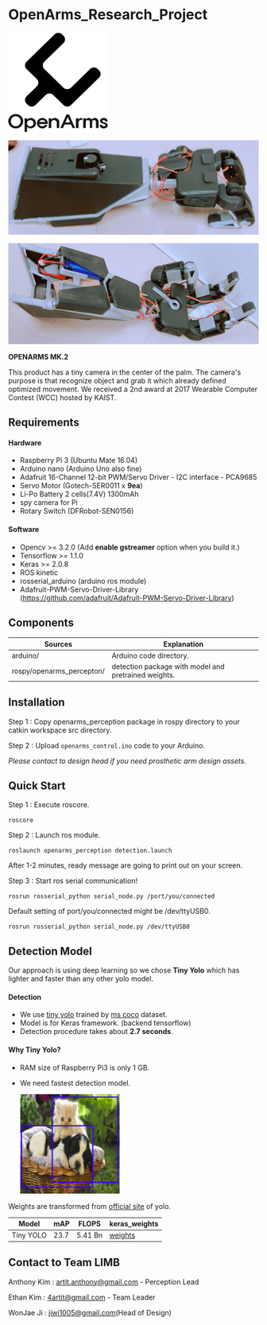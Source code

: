 # OpenArms_Research_Project

<img src="./assets/LOGO_openarms.png" width="200" height="200" />



![image1](./assets/product1.jpg)

![image2](./assets/product2.jpg)

**OPENARMS MK.2**

This product has a tiny camera in the center of the palm.
The camera's purpose is that recognize object and grab it which already defined optimized movement.
We received a 2nd award at 2017 Wearable Computer Contest (WCC) hosted by KAIST.

## Requirements

#### Hardware
* Raspberry Pi 3  (Ubuntu Mate 16.04)
* Arduino nano  (Arduino Uno also fine)
* Adafruit 16-Channel 12-bit PWM/Servo Driver - I2C interface - PCA9685
* Servo Motor (Gotech-SER0011 x **9ea**)
* Li-Po Battery 2 cells(7.4V) 1300mAh
* spy camera for Pi
* Rotary Switch (DFRobot-SEN0156)

#### Software
* Opencv >= 3.2.0 (Add **enable gstreamer** option when you build it.)
* Tensorflow >= 1.1.0
* Keras >= 2.0.8
* ROS kinetic
* rosserial_arduino (arduino ros module)
* Adafruit-PWM-Servo-Driver-Library (<https://github.com/adafruit/Adafruit-PWM-Servo-Driver-Library>)

## Components
| Sources                   | Explanation                                          |
| ------------------------- | ---------------------------------------------------- |
| arduino/                  | Arduino code directory.                              |
| rospy/openarms_percepton/ | detection package with model and pretrained weights. |

## Installation
Step 1 : Copy openarms_perception package in rospy directory to your catkin workspace src directory.

Step 2 : Upload `openarms_control.ino` code to your Arduino.

*Please contact to design head if you need prosthetic arm design assets.*

## Quick Start
Step 1 : Execute roscore.
```
roscore
```
Step 2 : Launch ros module.
```
roslaunch openarms_perception detection.launch
```
After 1-2 minutes, ready message are going to print out on your screen.

Step 3 : Start ros serial communication!
```
rosrun rosserial_python serial_node.py /port/you/connected
```
Default setting of port/you/connected might be /dev/ttyUSB0.
```
rosrun rosserial_python serial_node.py /dev/ttyUSB0
```

## Detection Model
Our approach is using deep learning so we chose **Tiny Yolo** which has lighter and faster than any other yolo model.

#### Detection
* We use [tiny yolo](https://pjreddie.com/darknet/yolo/) trained by [ms coco](https://pjreddie.com/darknet/yolo/) dataset.
* Model is for Keras framework. (backend tensorflow)
* Detection procedure takes about **2.7 seconds**. 

#### Why Tiny Yolo?

- RAM size of Raspberry Pi3 is only 1 GB.

- We need fastest detection model.

  <img src="./assets/yolo_output.png" width="200" height="200" />

Weights are transformed from [official site](https://pjreddie.com/darknet/yolo/) of yolo.

| Model     | mAP  | FLOPS  | keras_weights |
|-----------|------|--------|-----------------|
| Tiny YOLO | 23.7 | 5.41 Bn | [weights](./ROS_module/openarms/src/model_data/yolo-coco.h5)

## Contact to Team LIMB
Anthony Kim : artit.anthony@gmail.com - Perception Lead

Ethan Kim : 4artit@gmail.com - Team Leader

WonJae Ji : jiwi1005@gmail.com(Head of Design)
